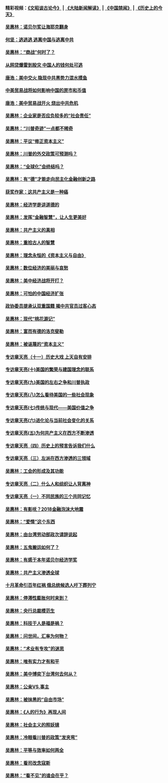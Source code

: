 #### 精彩视频：[《文昭谈古论今》](https://github.com/gfw-breaker/wenzhao/blob/master/README.md?t=01111230) | [《大陆新闻解读》](https://github.com/gfw-breaker/ntdtv-comedy/blob/master/README.md?t=01111230) | [《中国禁闻》](https://github.com/gfw-breaker/ntdtv-news/blob/master/README.md?t=01111230) | [《历史上的今天》](https://github.com/gfw-breaker/today-in-history/blob/master/README.md?t=01111230) 

#### [吴惠林：诺贝尔奖让海耶克翻身](../pages/nsc423/n10890049.md?t=01111230) 

#### [何坚：逃逃逃 逃离中国与逃离中共](../pages/nsc423/n10592891.md?t=01111230) 

#### [吴惠林：“商战”何时了？](../pages/nsc423/n10573558.md?t=01111230) 

#### [从网贷爆雷到股灾 中国人的钱何处可逃](../pages/nsc423/n10572800.md?t=01111230) 

#### [唐浩：美中交火 隐现中共黑势力混水摸鱼](../pages/nsc423/n10544040.md?t=01111230) 

#### [中美贸易战将如何影响中国的房市和币值](../pages/nsc423/n10543697.md?t=01111230) 

#### [唐浩：美中贸易战开火 烧出中共危机](../pages/nsc423/n10540126.md?t=01111230) 

#### [吴惠林：企业家是否应负较多的“社会责任”](../pages/nsc423/n10535022.md?t=01111230) 

#### [吴惠林：“川普奇迹”一点都不稀奇](../pages/nsc423/n10512808.md?t=01111230) 

#### [吴惠林：平议“修正资本主义”](../pages/nsc423/n10495724.md?t=01111230) 

#### [吴惠林：川普的外交政策可预测吗？](../pages/nsc423/n10462387.md?t=01111230) 

#### [吴惠林：“全球化”会终结吗？](../pages/nsc423/n10452838.md?t=01111230) 

#### [吴惠林：有“德”才能走向民主化金融创新之路](../pages/nsc423/n10432292.md?t=01111230) 

#### [获奖作家：这共产主义是一种癌](../pages/nsc423/n10431541.md?t=01111230) 

#### [吴惠林：经济学是讲道德的](../pages/nsc423/n10398014.md?t=01111230) 

#### [吴惠林：发挥“金融智慧”，让人生更美好](../pages/nsc423/n10375019.md?t=01111230) 

#### [吴惠林：共产主义的真相](../pages/nsc423/n10351394.md?t=01111230) 

#### [吴惠林：重拾古人的智慧](../pages/nsc423/n10337691.md?t=01111230) 

#### [吴惠林：理念永恒的《资本主义与自由》](../pages/nsc423/n10316274.md?t=01111230) 

#### [吴惠林：数位经济的美丽与哀愁](../pages/nsc423/n10292946.md?t=01111230) 

#### [吴惠林：美中经济战将开打？](../pages/nsc423/n10258825.md?t=01111230) 

#### [吴惠林：可怕的中国经济扩张](../pages/nsc423/n10219147.md?t=01111230) 

#### [政协委员提承认双重国籍 揭中共官员过客心态](../pages/nsc423/n10208809.md?t=01111230) 

#### [吴惠林：现代“桃花源记”](../pages/nsc423/n10185234.md?t=01111230) 

#### [吴惠林：富而有德的洛克斐勒](../pages/nsc423/n10142264.md?t=01111230) 

#### [吴惠林：被诬蔑的“资本主义”](../pages/nsc423/n10124816.md?t=01111230) 

#### [专访章天亮（十一）历史大戏 上天自有安排](../pages/nsc423/n10094905.md?t=01111230) 

#### [专访章天亮(十)美国的繁荣与建国理念的联系](../pages/nsc423/n10094899.md?t=01111230) 

#### [专访章天亮(九)美国的左右之争和川普执政](../pages/nsc423/n10094889.md?t=01111230) 

#### [专访章天亮(八)怎么看待美国的一些社会现象](../pages/nsc423/n10094857.md?t=01111230) 

#### [专访章天亮(七)传统与现代——美国价值之争](../pages/nsc423/n10093140.md?t=01111230) 

#### [专访章天亮(六)进化论与当前社会变化的关系](../pages/nsc423/n10092036.md?t=01111230) 

#### [专访章天亮(五)为何共产主义在西方不断渗透](../pages/nsc423/n10083620.md?t=01111230) 

#### [专访章天亮（四）历史上的预言告诉我们什么](../pages/nsc423/n10083606.md?t=01111230) 

#### [专访章天亮（三）左派在西方渗透的三领域](../pages/nsc423/n10081115.md?t=01111230) 

#### [吴惠林：工会的形成及其功能](../pages/nsc423/n10080633.md?t=01111230) 

#### [专访章天亮（二）什么人和组织让人背离神](../pages/nsc423/n10076637.md?t=01111230) 

#### [专访章天亮（一）不同民族的三个共同记忆](../pages/nsc423/n10074188.md?t=01111230) 

#### [吴惠林：有影呒？2018金融泡沫大地震](../pages/nsc423/n10040534.md?t=01111230) 

#### [吴惠林：“爱情”这个东西](../pages/nsc423/n10019423.md?t=01111230) 

#### [吴惠林：由台湾劳动部政次请辞说起](../pages/nsc423/n9979679.md?t=01111230) 

#### [吴惠林：五鬼搬运如何了？](../pages/nsc423/n9925338.md?t=01111230) 

#### [吴惠林：有感于本年诺贝尔经济学奖](../pages/nsc423/n9871883.md?t=01111230) 

#### [吴惠林：共产主义渗透全球](../pages/nsc423/n9812748.md?t=01111230) 

#### [十月革命引百年红祸 俄总统候选人吁下葬列宁](../pages/nsc423/n9810182.md?t=01111230) 

#### [吴惠林：停滞性膨胀何时来到？](../pages/nsc423/n9764136.md?t=01111230) 

#### [吴惠林：央行总裁模范生](../pages/nsc423/n9728134.md?t=01111230) 

#### [吴惠林：科技于人是福是祸？](../pages/nsc423/n9672982.md?t=01111230) 

#### [吴惠林：问世间，汇率为何物？](../pages/nsc423/n9621788.md?t=01111230) 

#### [吴惠林：“术业有专攻”的迷思](../pages/nsc423/n9580363.md?t=01111230) 

#### [吴惠林：唯有实力才有和平](../pages/nsc423/n9529599.md?t=01111230) 

#### [吴惠林：美中博奕下台湾何去何从？](../pages/nsc423/n9483598.md?t=01111230) 

#### [吴惠林：公亲VS.事主](../pages/nsc423/n9425637.md?t=01111230) 

#### [吴惠林：被抹黑的“自由市场”](../pages/nsc423/n9351545.md?t=01111230) 

#### [吴惠林：《人的行为》再现人间](../pages/nsc423/n9296339.md?t=01111230) 

#### [吴惠林：社会主义的照妖镜](../pages/nsc423/n9243460.md?t=01111230) 

#### [吴惠林：冷眼看川普的政策“发夹弯”](../pages/nsc423/n9120684.md?t=01111230) 

#### [吴惠林：平等与效率如何两全](../pages/nsc423/n9075430.md?t=01111230) 

#### [吴惠林：看司改念寇斯](../pages/nsc423/n9024915.md?t=01111230) 

#### [吴惠林：“看不见”的谁会在乎？](../pages/nsc423/n8977488.md?t=01111230) 

